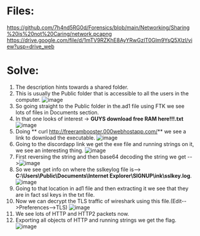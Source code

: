 # Files: 
https://github.com/7h4nd5RG0d/Forensics/blob/main/Networking/Sharing%20is%20not%20Caring/network.pcapng  
https://drive.google.com/file/d/1mTV9RZKhE8AyYRwGzlT0Glm9YsQ5Xlzl/view?usp=drive_web  

# Solve: 
1) The description hints towards a shared folder.
2) This is usually the Public folder that is accessible to all the users in the computer.
![image](https://github.com/7h4nd5RG0d/Forensics/assets/128285431/6e7d0fd0-cc41-43ad-90f5-fc3af8d1d661)
3) So going straight to the Public folder in the.ad1 file using FTK we see lots of files in Documents section.
4) In that one looks of interest -> **GUYS download free RAM here!!!.txt**
![image](https://github.com/7h4nd5RG0d/Forensics/assets/128285431/ec1fe4c6-7e0a-4b2c-bc15-4257a169a28f)
5) Doing ** curl http://freerambooster.000webhostapp.com/** we see a link to download the executable.
![image](https://github.com/7h4nd5RG0d/Forensics/assets/128285431/14eb04d8-a711-4eba-a969-658289b25900)
6) Going to the discordapp link we get the exe file and running strings on it, we see an interesting thing.
![image](https://github.com/7h4nd5RG0d/Forensics/assets/128285431/190d2d93-e500-445d-b122-f1e050467445)
7) First reversing the string and then base64 decoding the string we get -->![image](https://github.com/7h4nd5RG0d/Forensics/assets/128285431/b6e194b7-1733-44c1-a5f7-ee7bdcb987a4)
8) So we see get info on where the sslkeylog file is--> **C:\Users\Public\Documents\Internet Explorer\SIGNUP\ink\sslkey.log**. ![image](https://github.com/7h4nd5RG0d/Forensics/assets/128285431/1b0e2906-f5a2-406b-ba02-50f8ff814446)
9) Going to that location in ad1 file and then extracting it we see that they are in fact ssl keys in the txt file.
10) Now we can decrypt the TLS traffic of wireshark using this file.(Edit-->Preferences-->TLS)
![image](https://github.com/7h4nd5RG0d/Forensics/assets/128285431/191525f1-8b2b-4555-8ee5-7eb7d5f413f3)
11) We see lots of HTTP and HTTP2 packets now.
12) Exporting all objects of HTTP and running strings we get the flag.
![image](https://github.com/7h4nd5RG0d/Forensics/assets/128285431/532996bc-7696-4885-95e9-18348d8eecc1)







